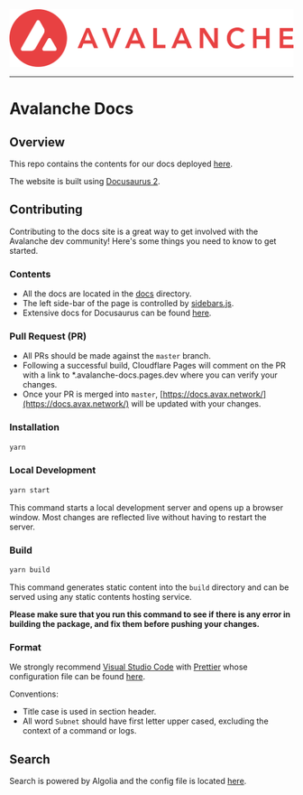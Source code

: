 <div align="center">
  <img src="static/AvalancheLogoRed.png?raw=true">
</div>

---

# Avalanche Docs

## Overview

This repo contains the contents for our docs deployed [here](https://docs.avax.network).

The website is built using [Docusaurus 2](https://docusaurus.io/).

## Contributing

Contributing to the docs site is a great way to get involved with the Avalanche dev community! Here's some things you need to know to get started.

### Contents

- All the docs are located in the [docs](docs) directory.
- The left side-bar of the page is controlled by [sidebars.js](sidebars.js).
- Extensive docs for Docusaurus can be found [here](https://docusaurus.io/docs).

### Pull Request (PR)

- All PRs should be made against the `master` branch.
- Following a successful build, Cloudflare Pages will comment on the PR with a link to \*.avalanche-docs.pages.dev where you can verify your changes.
- Once your PR is merged into `master`, [https://docs.avax.network/](https://docs.avax.network/) will be updated with your changes.

### Installation

```zsh
yarn
```

### Local Development

```zsh
yarn start
```

This command starts a local development server and opens up a browser window. Most changes are reflected live without having to restart the server.

### Build

```zsh
yarn build
```

This command generates static content into the `build` directory and can be served using any static contents hosting service.

**Please make sure that you run this command to see if there is any error in building the package, and fix them before pushing your changes.**

### Format

We strongly recommend [Visual Studio Code](https://visualstudio.microsoft.com/) with [Prettier](https://marketplace.visualstudio.com/items?itemName=esbenp.prettier-vscode) whose configuration file can be found [here](./.prettierrc).

Conventions:

- Title case is used in section header.
- All word `Subnet` should have first letter upper cased, excluding the context of a command or logs.

## Search

Search is powered by Algolia and the config file is located [here](https://github.com/algolia/docsearch-configs/blob/master/configs/avax.json).
